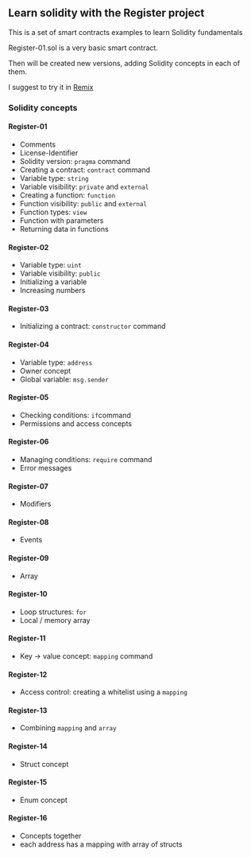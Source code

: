 ## Learn solidity with the Register project

This is a set of smart contracts examples to learn Solidity fundamentals

Register-01.sol is a very basic smart contract.

Then will be created new versions, adding Solidity concepts in each of them.

I suggest to try it in [Remix](http://remix.ethereum.org/)

### Solidity concepts

#### Register-01
- Comments
- License-Identifier
- Solidity version: ```pragma``` command
- Creating a contract: ```contract``` command
- Variable type: ```string```
- Variable visibility: ```private``` and ```external```
- Creating a function: ```function```
- Function visibility: ```public``` and ```external```
- Function types: ```view```
- Function with parameters
- Returning data in functions

#### Register-02
- Variable type: ```uint```
- Variable visibility: ```public```
- Initializing a variable
- Increasing numbers

#### Register-03
- Initializing a contract: ```constructor``` command

#### Register-04
- Variable type: ```address```
- Owner concept
- Global variable: ```msg.sender```

#### Register-05
- Checking conditions: ```if```command
- Permissions and access concepts

#### Register-06
- Managing conditions: ```require``` command
- Error messages

#### Register-07
- Modifiers

#### Register-08
- Events

#### Register-09
- Array

#### Register-10
- Loop structures: ```for```
- Local / memory array

#### Register-11
- Key -> value concept: ```mapping``` command

#### Register-12
- Access control: creating a whitelist using a ```mapping```

#### Register-13
- Combining ```mapping``` and ```array```

#### Register-14
- Struct concept

#### Register-15
- Enum concept

#### Register-16
- Concepts together
- each address has a mapping with array of structs
